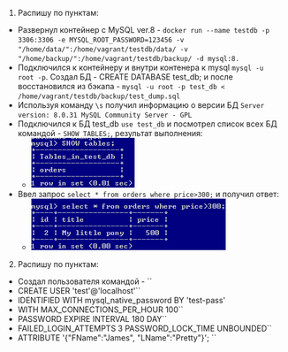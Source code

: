 1. Распишу по пунктам:
  * Развернул контейнер с MySQL ver.8 - ``docker run --name testdb -p 3306:3306 -e MYSQL_ROOT_PASSWORD=123456 -v "/home/data/":/home/vagrant/testdb/data/ -v "/home/backup/":/home/vagrant/testdb/backup/ -d mysql:8.``
  * Подключился к контейнеру и внутри контенера к mysql ``mysql -u root -p``. Создал БД - CREATE DATABASE test_db; и после восстановился из бэкапа - ``mysql -u root -p test_db < /home/vagrant/testdb/backup/test_dump.sql``
  * Используя команду ``\s`` получил информацию о версии БД ``Server version: 8.0.31 MySQL Community Server - GPL``
  * Подключился к БД test_db ``use test_db`` и посмотрел список всех БД командой - ``SHOW TABLES;``, результат выполнения:
    * ![task1-1](https://github.com/Atlipoka/devops_netology/blob/main/Database/lecture3/task1-1.png)
  * Ввел запрос ``select * from orders where price>300;`` и получил ответ:
    * ![task1-2](https://github.com/Atlipoka/devops_netology/blob/main/Database/lecture3/task1-2.png)
 2. Распишу по пунктам:
  * Создал пользователя командой - 
  ``
  * CREATE USER 'test'@'localhost'``
  * IDENTIFIED WITH mysql_native_password BY 'test-pass'
  * WITH MAX_CONNECTIONS_PER_HOUR 100``
  * PASSWORD EXPIRE INTERVAL 180 DAY``
  * FAILED_LOGIN_ATTEMPTS 3 PASSWORD_LOCK_TIME UNBOUNDED``
  * ATTRIBUTE '{"FName":"James", "LName":"Pretty"}';
  ``
